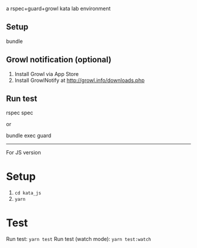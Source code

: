 a rspec+guard+growl kata lab environment

Setup
---
bundle

Growl notification (optional)
------

1. Install Growl via App Store
2. Install GrowlNotify at http://growl.info/downloads.php

Run test
---

rspec spec

or

bundle exec guard

---

For JS version

# Setup

1. `cd kata_js`
2. `yarn`

# Test

Run test: `yarn test`
Run test (watch mode): `yarn test:watch`
